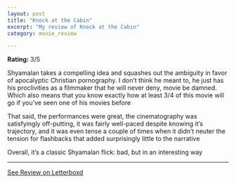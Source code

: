 ```yaml
---
layout: post
title: "Knock at the Cabin"
excerpt: "My review of Knock at the Cabin"
category: movie_review

---
```


**Rating:** 3/5

Shyamalan takes a compelling idea and squashes out the ambiguity in favor of apocalyptic Christian pornography. I don’t think he meant to, he just has his proclivities as a filmmaker that he will never deny, movie be damned. Which also means that you know exactly how at least 3/4 of this movie will go if you’ve seen one of his movies before

That said, the performances were great, the cinematography was satisfyingly off-putting, it was fairly well-paced despite knowing it’s trajectory, and it was even tense a couple of times when it didn’t neuter the tension for flashbacks that added surprisingly little to the narrative

Overall, it’s a classic Shyamalan flick: bad, but in an interesting way

<hr>

[See Review on Letterboxd](https://boxd.it/3PHcGx)
